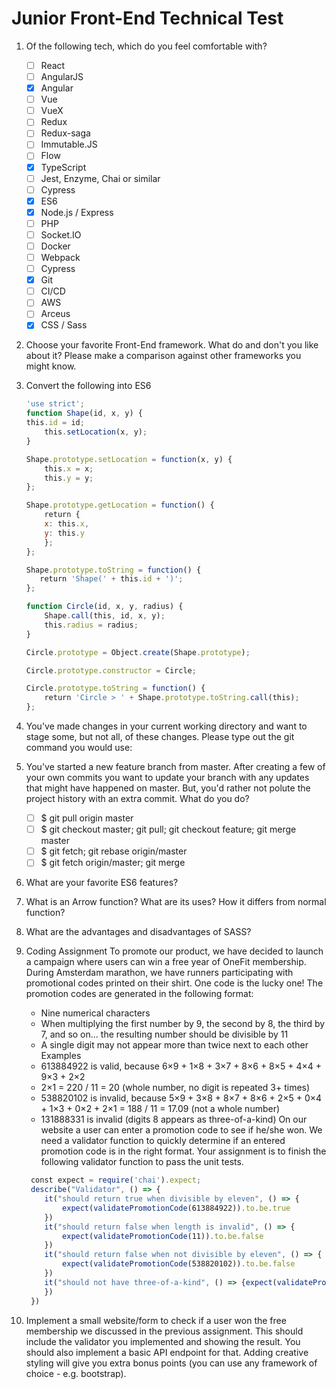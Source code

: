 # Junior Front-End Technical Test

1. Of the following tech, which do you feel comfortable with?
   - [ ] React
   - [ ] AngularJS
   - [x] Angular
   - [ ] Vue
   - [ ] VueX
   - [ ] Redux
   - [ ] Redux-saga
   - [ ] Immutable.JS
   - [ ] Flow
   - [x] TypeScript
   - [ ] Jest, Enzyme, Chai or similar
   - [ ] Cypress
   - [x] ES6
   - [x] Node.js / Express
   - [ ] PHP
   - [ ] Socket.IO
   - [ ] Docker
   - [ ] Webpack
   - [ ] Cypress
   - [x] Git
   - [ ] CI/CD
   - [ ] AWS
   - [ ] Arceus
   - [x] CSS / Sass

2. Choose your favorite Front-End framework. What do and don't you like about it?
Please make a comparison against other frameworks you might know.

3. Convert the following into ES6

   ```javascript
   'use strict'​;
   function​ ​Shape​(id, x, y) {
   ​this​.id = id;
       ​this​.setLocation(x, y);
   }

   Shape.prototype.setLocation = ​function​(x, y) {
       ​this​.x = x;
       ​this​.y = y;
   };

   Shape.prototype.getLocation = ​function​() {
       ​return​ {
       x: ​this​.x,
       y: ​this​.y
       };
   };

   Shape.prototype.toString = ​function​() {
   ​   return​ ​'Shape('​ + ​this​.id + ​')'​;
   };

   function​ ​Circle​(id, x, y, radius) {
       Shape.call(​this​, id, x, y);
       ​this​.radius = radius;
   }

   Circle.prototype = ​Object​.create(Shape.prototype);

   Circle.prototype.constructor = Circle;

   Circle.prototype.toString = ​function​() {
       ​return​ ​'Circle > '​ + Shape.prototype.toString.call(​this​);
   };
   ```

4. You've made changes in your current working directory and want to stage some,
but not all, of these changes. Please type out the git command you would use:

5. You've started a new feature branch from master. After creating a few of your own
commits you want to update your branch with any updates that might have
happened on master. But, you'd rather not polute the project history with an extra
commit. What do you do?
   - [ ] $ git pull origin master
   - [ ] $ git checkout master; git pull; git checkout feature;
   git merge master
   - [ ] $ git fetch; git rebase origin/master
   - [ ] $ git fetch origin/master; git merge

6. What are your favorite ES6 features?

7. What is an Arrow function? What are its uses? How it differs from normal
function?

8. What are the advantages and disadvantages of SASS?

9. Coding Assignment
   To promote our product, we have decided to launch a campaign where users can
   win a free year of OneFit membership. During Amsterdam marathon, we have
   runners participating with promotional codes printed on their shirt. One code is the
   lucky one!
   The promotion codes are generated in the following format:
      - Nine numerical characters
      - When multiplying the first number by 9, the second by 8, the third by 7, and so
      on... the resulting number should be divisible by 11
      - A single digit may not appear more than twice next to each other
      Examples
      - 613884922 is valid, because 6×9 + 1×8 + 3×7 + 8×6 + 8×5 + 4×4 + 9×3 + 2×2
      - 2×1 = 220 / 11 = 20 (whole number, no digit is repeated 3+ times)
      - 538820102 is invalid, because 5×9 + 3×8 + 8×7 + 8×6 + 2×5 + 0×4 + 1×3 +
      0×2 + 2×1 = 188 / 11 = 17.09 (not a whole number)
      - 131888331 is invalid (digits 8 appears as three-of-a-kind)
   On our website a user can enter a promotion code to see if he/she won. We need a
   validator function to quickly determine if an entered promotion code is in the right
   format. Your assignment is to finish the following validator function to pass the unit
   tests.

   ```javascript
    const​ expect = ​require​(​'chai'​).expect;
    describe(​"Validator"​, () => {
       it(​"should return true when divisible by eleven"​, () => {
           expect(validatePromotionCode(​613884922​)).to.be.true
       })
       it(​"should return false when length is invalid"​, () => {
           expect(validatePromotionCode(​11​)).to.be.false
       })
       it(​"should return false when not divisible by eleven"​, () => {
           expect(validatePromotionCode(​538820102​)).to.be.false
       })
       it(​"should not have three-of-a-kind"​, () => {expect(validatePromotionCode(​131888331​)).to.be.false
       })
    })
   ```

10. Implement a small website/form to check if a user won the free membership we
discussed in the previous assignment. This should include the validator you
implemented and showing the result. You should also implement a basic API
endpoint for that. Adding creative styling will give you extra bonus points (you can
use any framework of choice - e.g. bootstrap).